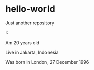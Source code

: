 # hello-world
Just another repository

I:

Am 20 years old

Live in Jakarta, Indonesia

Was born in London, 27 December 1996
